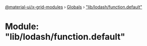 [@material-ui/x-grid-modules](../README.md) › [Globals](../globals.md) › ["lib/lodash/function.default"](_lib_lodash_function_default_.md)

# Module: "lib/lodash/function.default"



